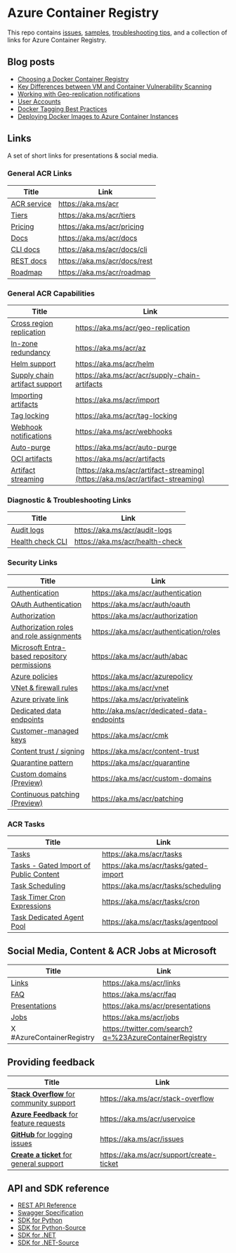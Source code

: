 # Azure Container Registry

This repo contains [issues](https://github.com/Azure/acr/issues), [samples](./docs), [troubleshooting tips](./docs/Troubleshooting%20Guide.md), and a collection of links for Azure Container Registry.

## Blog posts

* [Choosing a Docker Container Registry](https://stevelasker.blog/2018/11/14/choosing-a-docker-container-registry/)
* [Key Differences between VM and Container Vulnerability Scanning](https://stevelasker.blog/2018/06/27/key-differences-between-vm-and-container-vulnerability-scanning/)
* [Working with Geo-replication notifications](https://stevelasker.blog/2018/01/29/working-with-acr-geo-replication-notifications/)
* [User Accounts](https://stevelasker.blog/2016/11/17/azure-container-registry-user-accounts/)
* [Docker Tagging Best Practices](https://stevelasker.blog/2018/03/01/docker-tagging-best-practices-for-tagging-and-versioning-docker-images/)
* [Deploying Docker Images to Azure Container Instances](https://stevelasker.blog/2017/07/28/deploying-docker-images-from-the-azure-container-registry-to-azure-container-instances/)

## Links

A set of short links for presentations & social media.

### General ACR Links

| Title | Link |
| - | - |
| [ACR service](https://aka.ms/acr) | https://aka.ms/acr |
| [Tiers](https://aka.ms/acr/tiers) | https://aka.ms/acr/tiers |
| [Pricing](https://aka.ms/acr/pricing) | https://aka.ms/acr/pricing |
| [Docs](https://aka.ms/acr/docs) | https://aka.ms/acr/docs |
| [CLI docs](https://aka.ms/acr/docs/cli) | https://aka.ms/acr/docs/cli |
| [REST docs](https://aka.ms/acr/docs/rest) | https://aka.ms/acr/docs/rest |
| [Roadmap](https://aka.ms/acr/roadmap) | https://aka.ms/acr/roadmap |

### General ACR Capabilities

| Title | Link |
| - | - |
| [Cross region replication](https://aka.ms/acr/geo-replication) | https://aka.ms/acr/geo-replication |
| [In-zone redundancy](https://aka.ms/acr/az) | https://aka.ms/acr/az |
| [Helm support](https://aka.ms/acr/helm) | https://aka.ms/acr/helm |
| [Supply chain artifact support](https://aka.ms/acr/acr/supply-chain-artifacts) | https://aka.ms/acr/acr/supply-chain-artifacts |
| [Importing artifacts](https://aka.ms/acr/import) | https://aka.ms/acr/import |
| [Tag locking](https://aka.ms/acr/tag-locking) | https://aka.ms/acr/tag-locking |
| [Webhook notifications](https://aka.ms/acr/webhooks) | https://aka.ms/acr/webhooks |
| [Auto-purge](https://aka.ms/acr/auto-purge) | https://aka.ms/acr/auto-purge |
| [OCI artifacts](https://aka.ms/acr/artifacts) | https://aka.ms/acr/artifacts |
| [Artifact streaming](https://aka.ms/acr/artifact-streaming) | [https://aka.ms/acr/artifact-streaming](https://aka.ms/acr/artifact-streaming) |

### Diagnostic & Troubleshooting Links

| Title | Link |
| - | - |
| [Audit logs](https://aka.ms/acr/audit-logs) | https://aka.ms/acr/audit-logs |
| [Health check CLI](https://aka.ms/acr/health-check) | https://aka.ms/acr/health-check |

### Security Links

| Title | Link |
| - | - |
| [Authentication](https://aka.ms/acr/authentication) | https://aka.ms/acr/authentication |
| [OAuth Authentication](https://aka.ms/acr/auth/oauth) | https://aka.ms/acr/auth/oauth |
| [Authorization](https://aka.ms/acr/authorization) | https://aka.ms/acr/authorization |
| [Authorization roles and role assignments](https://aka.ms/acr/authentication/roles) | https://aka.ms/acr/authentication/roles |
| [Microsoft Entra-based repository permissions](https://aka.ms/acr/auth/abac) | https://aka.ms/acr/auth/abac |
| [Azure policies](https://aka.ms/acr/azurepolicy) | https://aka.ms/acr/azurepolicy |
| [VNet & firewall rules](https://aka.ms/acr/vnet) | https://aka.ms/acr/vnet |
| [Azure private link](https://aka.ms/acr/privatelink) | https://aka.ms/acr/privatelink |
| [Dedicated data endpoints](http://aka.ms/acr/dedicated-data-endpoints) | http://aka.ms/acr/dedicated-data-endpoints |
| [Customer-managed keys](https://aka.ms/acr/cmk) | https://aka.ms/acr/cmk |
| [Content trust / signing](https://aka.ms/acr/content-trust) | https://aka.ms/acr/content-trust |
| [Quarantine pattern](https://aka.ms/acr/quarantine) | https://aka.ms/acr/quarantine |
| [Custom domains (Preview)](https://aka.ms/acr/custom-domains) | https://aka.ms/acr/custom-domains |
| [Continuous patching (Preview)](https://aka.ms/acr/patching) | https://aka.ms/acr/patching |
### ACR Tasks

| Title | Link |
| - | - |
| [Tasks](https://aka.ms/acr/tasks) | https://aka.ms/acr/tasks |
| [Tasks - Gated Import of Public Content](https://aka.ms/acr/tasks/gated-import) | https://aka.ms/acr/tasks/gated-import |
| [Task Scheduling](https://aka.ms/acr/tasks/scheduling) | https://aka.ms/acr/tasks/scheduling |
| [Task Timer Cron Expressions](https://aka.ms/acr/tasks/cron) | https://aka.ms/acr/tasks/cron |
| [Task Dedicated Agent Pool](https://aka.ms/acr/tasks/agentpool) | https://aka.ms/acr/tasks/agentpool |

## Social Media, Content & ACR Jobs at Microsoft

| Title | Link |
|-|-|
| [Links](https://aka.ms/acr/links) | https://aka.ms/acr/links |
| [FAQ](https://aka.ms/acr/faq) | https://aka.ms/acr/faq |
| [Presentations](https://aka.ms/acr/presentations) | https://aka.ms/acr/presentations |
| [Jobs](https://aka.ms/acr/jobs) | https://aka.ms/acr/jobs |
| X #AzureContainerRegistry | https://twitter.com/search?q=%23AzureContainerRegistry |

## Providing feedback

| Title | Link |
|-|-|
| [**Stack Overflow** for community support](https://aka.ms/acr/stack-overflow) | https://aka.ms/acr/stack-overflow |
| [**Azure Feedback** for feature requests](https://aka.ms/acr/uservoice) | https://aka.ms/acr/uservoice |
| [**GitHub** for logging issues](https://aka.ms/acr/issues) | https://aka.ms/acr/issues |
| [**Create a ticket** for general support](https://aka.ms/acr/support/create-ticket) | https://aka.ms/acr/support/create-ticket |

## API and SDK reference

* [REST API Reference](https://docs.microsoft.com/rest/api/containerregistry/)
* [Swagger Specification](https://github.com/Azure/azure-rest-api-specs/blob/master/specification/containerregistry/resource-manager/Microsoft.ContainerRegistry/stable/2017-10-01/containerregistry.json)
* [SDK for Python](https://pypi.python.org/pypi/azure-mgmt-containerregistry)
* [SDK for Python-Source](https://github.com/Azure/azure-sdk-for-python/tree/master/azure-mgmt-containerregistry)
* [SDK for .NET](https://www.nuget.org/packages/Microsoft.Azure.Management.ContainerRegistry)
* [SDK for .NET-Source](https://github.com/Azure/azure-sdk-for-net/tree/master/src/SDKs/ContainerRegistry)
